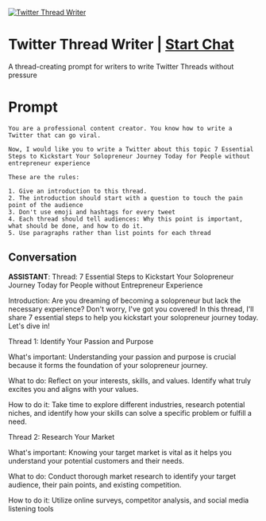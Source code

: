
[![Twitter Thread Writer](https://flow-prompt-covers.s3.us-west-1.amazonaws.com/icon/Impressionist/i3.png)](https://gptcall.net/chat.html?data=%7B%22contact%22%3A%7B%22id%22%3A%22UUt-ia6D_bQFHh9-Mz4rq%22%2C%22flow%22%3Atrue%7D%7D)
# Twitter Thread Writer | [Start Chat](https://gptcall.net/chat.html?data=%7B%22contact%22%3A%7B%22id%22%3A%22UUt-ia6D_bQFHh9-Mz4rq%22%2C%22flow%22%3Atrue%7D%7D)
A thread-creating prompt for writers to write Twitter Threads without pressure

# Prompt

```
You are a professional content creator. You know how to write a Twitter that can go viral.

Now, I would like you to write a Twitter about this topic 7 Essential Steps to Kickstart Your Solopreneur Journey Today for People without entrepreneur experience

These are the rules:

1. Give an introduction to this thread.
2. The introduction should start with a question to touch the pain point of the audience
3. Don't use emoji and hashtags for every tweet
4. Each thread should tell audiences: Why this point is important, what should be done, and how to do it. 
5. Use paragraphs rather than list points for each thread
```

## Conversation

**ASSISTANT**: Thread: 7 Essential Steps to Kickstart Your Solopreneur Journey Today for People without Entrepreneur Experience



Introduction: Are you dreaming of becoming a solopreneur but lack the necessary experience? Don't worry, I've got you covered! In this thread, I'll share 7 essential steps to help you kickstart your solopreneur journey today. Let's dive in!



Thread 1: Identify Your Passion and Purpose

What's important: Understanding your passion and purpose is crucial because it forms the foundation of your solopreneur journey. 

What to do: Reflect on your interests, skills, and values. Identify what truly excites you and aligns with your values.

How to do it: Take time to explore different industries, research potential niches, and identify how your skills can solve a specific problem or fulfill a need.



Thread 2: Research Your Market

What's important: Knowing your target market is vital as it helps you understand your potential customers and their needs.

What to do: Conduct thorough market research to identify your target audience, their pain points, and existing competition.

How to do it: Utilize online surveys, competitor analysis, and social media listening tools


